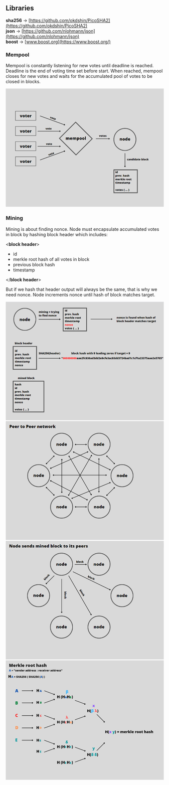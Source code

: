 ## Libraries

**sha256** → [https://github.com/okdshin/PicoSHA2](https://github.com/okdshin/PicoSHA2)   
**json** → [https://github.com/nlohmann/json](https://github.com/nlohmann/json)   
**boost** → [www.boost.org](https://www.boost.org/)   

### Mempool
Mempool is constantly listening for new votes until deadline is reached. Deadline is the end of voting time set before start. When reached, mempool closes for new votes and waits for the accumulated pool of votes to be closed in blocks.   
   
![mempool](img/mempool.PNG)   
    
### Mining
Mining is about finding nonce. Node must encapsulate accumulated votes in block by hashing block header which includes:   
    
<**block header**>   
- id
- merkle root hash of all votes in block
- previous block hash
- timestamp

</**block header**>    
    
But if we hash that header output will always be the same, that is why we need nonce. Node increments nonce until hash of block matches target.   

    
![mining](img/mining.PNG)   
![p2p](img/p2p.PNG)   
![sendBlock](img/sendingBlock.PNG)   
![sendBlock](img/merkleRootHash.PNG)   
